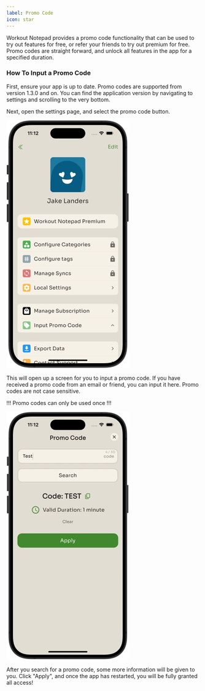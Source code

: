 ```yaml
---
label: Promo Code
icon: star
---
```


Workout Notepad provides a promo code functionality that can be used to try out features for free, or refer your friends to try out premium for free. Promo codes are straight forward, and unlock all features in the app for a specified duration.

### How To Input a Promo Code

First, ensure your app is up to date. Promo codes are supported from version 1.3.0 and on. You can find the application version by navigating to settings and scrolling to the very bottom.

Next, open the settings page, and select the promo code button.

![Settings Page|200](/static/settings.webp)

This will open up a screen for you to input a promo code. If you have received a promo code from an email or friend, you can input it here. Promo codes are not case sensitive.

!!!
Promo codes can only be used once
!!!

![Settings Page|200](/static/promo-code-search.webp)

After you search for a promo code, some more information will be given to you. Click "Apply", and once the app has restarted, you will be fully granted all access!